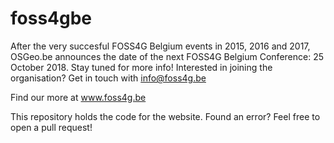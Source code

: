 # foss4gbe

After the very succesful FOSS4G Belgium events in 2015, 2016 and 2017, OSGeo.be announces the date of the next FOSS4G Belgium Conference: 25 October 2018. Stay tuned for more info! 
Interested in joining the organisation? Get in touch with info@foss4g.be

Find our more at www.foss4g.be

This repository holds the code for the website. Found an error? Feel free to open a pull request!
